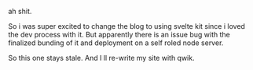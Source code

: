 ah shit. 


So i was super excited to change the blog to using svelte kit since i loved the dev process with it. But apparently there is an issue bug with the finalized bunding of it and deployment on a self roled node server. 

So this one stays stale. And I ll re-write my site with qwik. 
